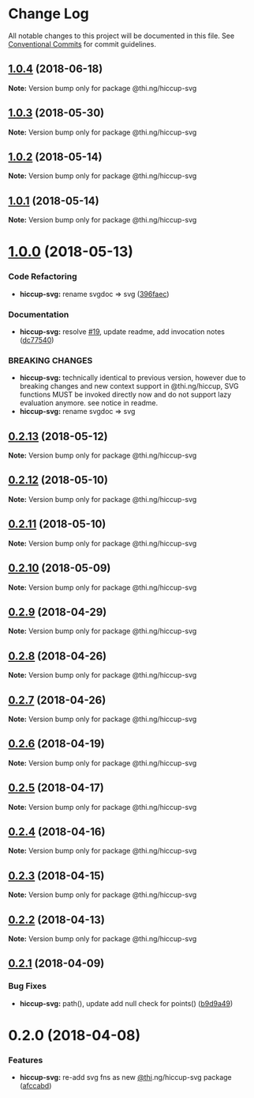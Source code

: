 # Change Log

All notable changes to this project will be documented in this file.
See [Conventional Commits](https://conventionalcommits.org) for commit guidelines.

<a name="1.0.4"></a>
## [1.0.4](https://github.com/thi-ng/umbrella/compare/@thi.ng/hiccup-svg@1.0.3...@thi.ng/hiccup-svg@1.0.4) (2018-06-18)




**Note:** Version bump only for package @thi.ng/hiccup-svg

<a name="1.0.3"></a>
## [1.0.3](https://github.com/thi-ng/umbrella/compare/@thi.ng/hiccup-svg@1.0.2...@thi.ng/hiccup-svg@1.0.3) (2018-05-30)




**Note:** Version bump only for package @thi.ng/hiccup-svg

<a name="1.0.2"></a>
## [1.0.2](https://github.com/thi-ng/umbrella/compare/@thi.ng/hiccup-svg@1.0.1...@thi.ng/hiccup-svg@1.0.2) (2018-05-14)




**Note:** Version bump only for package @thi.ng/hiccup-svg

<a name="1.0.1"></a>
## [1.0.1](https://github.com/thi-ng/umbrella/compare/@thi.ng/hiccup-svg@1.0.0...@thi.ng/hiccup-svg@1.0.1) (2018-05-14)




**Note:** Version bump only for package @thi.ng/hiccup-svg

<a name="1.0.0"></a>
# [1.0.0](https://github.com/thi-ng/umbrella/compare/@thi.ng/hiccup-svg@0.2.13...@thi.ng/hiccup-svg@1.0.0) (2018-05-13)


### Code Refactoring

* **hiccup-svg:** rename svgdoc => svg ([396faec](https://github.com/thi-ng/umbrella/commit/396faec))


### Documentation

* **hiccup-svg:** resolve [#19](https://github.com/thi-ng/umbrella/issues/19), update readme, add invocation notes ([dc77540](https://github.com/thi-ng/umbrella/commit/dc77540))


### BREAKING CHANGES

* **hiccup-svg:** technically identical to previous version, however
due to breaking changes and new context support in @thi.ng/hiccup,
SVG functions MUST be invoked directly now and do not support lazy
evaluation anymore. see notice in readme.
* **hiccup-svg:** rename svgdoc => svg




<a name="0.2.13"></a>
## [0.2.13](https://github.com/thi-ng/umbrella/compare/@thi.ng/hiccup-svg@0.2.12...@thi.ng/hiccup-svg@0.2.13) (2018-05-12)




**Note:** Version bump only for package @thi.ng/hiccup-svg

<a name="0.2.12"></a>
## [0.2.12](https://github.com/thi-ng/umbrella/compare/@thi.ng/hiccup-svg@0.2.11...@thi.ng/hiccup-svg@0.2.12) (2018-05-10)




**Note:** Version bump only for package @thi.ng/hiccup-svg

<a name="0.2.11"></a>
## [0.2.11](https://github.com/thi-ng/umbrella/compare/@thi.ng/hiccup-svg@0.2.10...@thi.ng/hiccup-svg@0.2.11) (2018-05-10)




**Note:** Version bump only for package @thi.ng/hiccup-svg

<a name="0.2.10"></a>
## [0.2.10](https://github.com/thi-ng/umbrella/compare/@thi.ng/hiccup-svg@0.2.9...@thi.ng/hiccup-svg@0.2.10) (2018-05-09)




**Note:** Version bump only for package @thi.ng/hiccup-svg

<a name="0.2.9"></a>
## [0.2.9](https://github.com/thi-ng/umbrella/compare/@thi.ng/hiccup-svg@0.2.8...@thi.ng/hiccup-svg@0.2.9) (2018-04-29)




**Note:** Version bump only for package @thi.ng/hiccup-svg

<a name="0.2.8"></a>
## [0.2.8](https://github.com/thi-ng/umbrella/compare/@thi.ng/hiccup-svg@0.2.7...@thi.ng/hiccup-svg@0.2.8) (2018-04-26)




**Note:** Version bump only for package @thi.ng/hiccup-svg

<a name="0.2.7"></a>
## [0.2.7](https://github.com/thi-ng/umbrella/compare/@thi.ng/hiccup-svg@0.2.6...@thi.ng/hiccup-svg@0.2.7) (2018-04-26)




**Note:** Version bump only for package @thi.ng/hiccup-svg

<a name="0.2.6"></a>
## [0.2.6](https://github.com/thi-ng/umbrella/compare/@thi.ng/hiccup-svg@0.2.5...@thi.ng/hiccup-svg@0.2.6) (2018-04-19)




**Note:** Version bump only for package @thi.ng/hiccup-svg

<a name="0.2.5"></a>
## [0.2.5](https://github.com/thi-ng/umbrella/compare/@thi.ng/hiccup-svg@0.2.4...@thi.ng/hiccup-svg@0.2.5) (2018-04-17)




**Note:** Version bump only for package @thi.ng/hiccup-svg

<a name="0.2.4"></a>
## [0.2.4](https://github.com/thi-ng/umbrella/compare/@thi.ng/hiccup-svg@0.2.3...@thi.ng/hiccup-svg@0.2.4) (2018-04-16)




**Note:** Version bump only for package @thi.ng/hiccup-svg

<a name="0.2.3"></a>
## [0.2.3](https://github.com/thi-ng/umbrella/compare/@thi.ng/hiccup-svg@0.2.2...@thi.ng/hiccup-svg@0.2.3) (2018-04-15)




**Note:** Version bump only for package @thi.ng/hiccup-svg

<a name="0.2.2"></a>
## [0.2.2](https://github.com/thi-ng/umbrella/compare/@thi.ng/hiccup-svg@0.2.1...@thi.ng/hiccup-svg@0.2.2) (2018-04-13)




**Note:** Version bump only for package @thi.ng/hiccup-svg

<a name="0.2.1"></a>
## [0.2.1](https://github.com/thi-ng/umbrella/compare/@thi.ng/hiccup-svg@0.2.0...@thi.ng/hiccup-svg@0.2.1) (2018-04-09)


### Bug Fixes

* **hiccup-svg:** path(), update add null check for points() ([b9d9a49](https://github.com/thi-ng/umbrella/commit/b9d9a49))




<a name="0.2.0"></a>
# 0.2.0 (2018-04-08)


### Features

* **hiccup-svg:** re-add svg fns as new [@thi](https://github.com/thi).ng/hiccup-svg package ([afccabd](https://github.com/thi-ng/umbrella/commit/afccabd))
